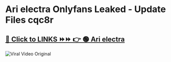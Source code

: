
 # Ari electra Onlyfans Leaked - Update Files cqc8r

## <h2><a href="https://clipsfans.com/Ari_electra&ref=git">🔗 Click to LINKS ⏩⏩ 👉 🟢 Ari electra </a></h2>

<a href="https://clipsfans.com/Ari_electra&ref=git" rel="nofollow" data-target="animated-image.originalLink"><img src="https://i.ibb.co.com/xMMVF88/686577567.gif" alt="Viral Video Original" style="max-width: 100%; display: inline-block;" data-target="animated-image.originalImage"></a>

